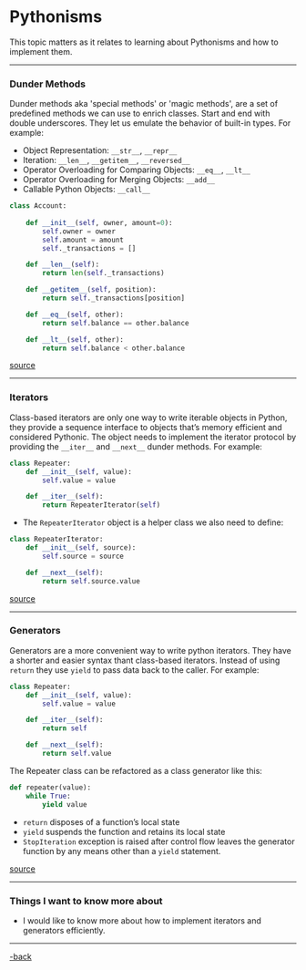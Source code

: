 # Pythonisms

This topic matters as it relates to learning about Pythonisms and how to implement them.

---

### Dunder Methods

Dunder methods aka 'special methods' or 'magic methods', are a set of predefined methods we can use to enrich classes. Start and end with double underscores. They let us emulate the behavior of built-in types. For example:

 * Object Representation: `__str__`, `__repr__`
 * Iteration: `__len__`, `__getitem__`, `__reversed__`
 * Operator Overloading for Comparing Objects: `__eq__`, `__lt__`
 * Operator Overloading for Merging Objects: `__add__`
 * Callable Python Objects: `__call__`
 
```python
class Account:
    
    def __init__(self, owner, amount=0):
        self.owner = owner
        self.amount = amount
        self._transactions = [] 

    def __len__(self):
        return len(self._transactions)

    def __getitem__(self, position):
        return self._transactions[position]

    def __eq__(self, other):
        return self.balance == other.balance

    def __lt__(self, other):
        return self.balance < other.balance
```

[source](https://dbader.org/blog/python-dunder-methods)

---

### Iterators

Class-based iterators are only one way to write iterable objects in Python, they provide a sequence interface to objects that’s memory efficient and considered Pythonic. The object needs to implement the iterator protocol by providing the `__iter__` and `__next__` dunder methods. For example:

```python
class Repeater:
    def __init__(self, value):
        self.value = value

    def __iter__(self):
        return RepeaterIterator(self)
```

* The `RepeaterIterator` object is a helper class we also need to define:

```python
class RepeaterIterator:
    def __init__(self, source):
        self.source = source

    def __next__(self):
        return self.source.value
```

[source](https://dbader.org/blog/python-iterators)

---

### Generators

Generators are a more convenient way to write python iterators. They have a shorter and easier syntax thant class-based iterators. Instead of using `return` they use `yield` to pass data back to the caller. For example:

```python
class Repeater:
    def __init__(self, value):
        self.value = value

    def __iter__(self):
        return self

    def __next__(self):
        return self.value
```

The Repeater class can be refactored as a class generator like this:

```python
def repeater(value):
    while True:
        yield value
```

* `return` disposes of a function’s local state 
* `yield` suspends the function and retains its local state
* `StopIteration` exception is raised after control flow leaves the generator function by any means other than a `yield` statement.

[source](https://dbader.org/blog/python-generators)

---

### Things I want to know more about

- I would like to know more about how to implement iterators and generators efficiently.

---

[-back](https://alexriverau.github.io/reading-notes/code401)
